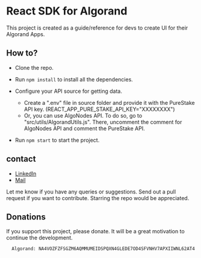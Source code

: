 # React SDK for Algorand


This project is created as a guide/reference for devs to create UI for their Algorand Apps.

## How to?

- Clone the repo.

- Run `npm install` to install all the dependencies.

- Configure your API source for getting data.

    - Create a ".env" file in source folder and provide it with the PureStake API key. (REACT_APP_PURE_STAKE_API_KEY="XXXXXXXX")
    - Or, you can use AlgoNodes API. To do so, go to "src/utils/AlgorandUtils.js". There, uncomment the comment for AlgoNodes API and comment the PureStake API.

- Run `npm start` to start the project.


## contact
- [LinkedIn](https://www.linkedin.com/in/kunal-mahajan-8592a3212)
- [Mail](mailto:destinier.kunal34@gmail.com)

Let me know if you have any queries or suggestions. Send out a pull request if you want to contribute. 
Starring the repo would be appreciated. 

## Donations

If you support this project, please donate. It will be a great motivation to continue the development.

``` 
  Algorand: NA4VOZFZFSGZM6AQMMUMEIDSPQXN4GLEDE7OD4SFVNHV7APXIIWNL62AT4
```



